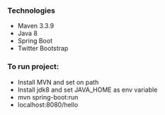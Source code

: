 ### Technologies
- Maven 3.3.9
- Java 8
- Spring Boot
- Twitter Bootstrap

### To run project:
- Install MVN and set on path
- Install jdk8 and set JAVA_HOME as env variable
- mvn spring-boot:run
- localhost:8080/hello

